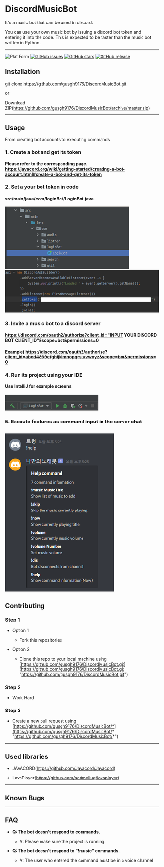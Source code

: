 # DiscordMusicBot

It's a music bot that can be used in discord.

You can use your own music bot by issuing a discord bot token and entering it into the code. 
This is expected to be faster than the music bot written in Python.

---

![Plat Form](https://img.shields.io/badge/Platform-Java-red)
[![GitHub issues](https://img.shields.io/github/issues/gusgh9176/DiscordMusicBot)](https://github.com/gusgh9176/DiscordMusicBot/issues)
[![GitHub stars](https://img.shields.io/github/stars/gusgh9176/DiscordMusicBot)](https://github.com/gusgh9176/DiscordMusicBot/stargazers)
[![GitHub release](https://img.shields.io/badge/release-v0.1-green)](https://github.com/gusgh9176/DiscordMusicBot)


## Installation 
git clone https://github.com/gusgh9176/DiscordMusicBot.git

or

Download ZIP(https://github.com/gusgh9176/DiscordMusicBot/archive/master.zip)

---
## Usage
From creating bot accounts to executing commands
### 1. Create a bot and get its token
#### Please refer to the corresponding page. https://javacord.org/wiki/getting-started/creating-a-bot-account.html#create-a-bot-and-get-its-token
### 2. Set a your bot token in code
#### src/main/java/com/loginBot/LoginBot.java
![LoginBotImg](https://github.com/gusgh9176/DiscordMusicBot/blob/master/readmeImgs/LoginBot.PNG?raw=true)
![setTokenImg](https://github.com/gusgh9176/DiscordMusicBot/blob/master/readmeImgs/setToken.png?raw=true)
### 3. Invite a music bot to a discord server
#### https://discord.com/oauth2/authorize?client_id="INPUT YOUR DISCORD BOT CLIENT_ID"&scope=bot&permissions=0
#### Example) https://discord.com/oauth2/authorize?client_id=abcd4869efghijklmnopqrstuvwxyz&scope=bot&permissions=0
### 4. Run its project using your IDE
#### Use IntelliJ for example screens
![IntelliJImg](https://github.com/gusgh9176/DiscordMusicBot/blob/master/readmeImgs/IntelliJ.PNG?raw=true)
### 5. Execute features as command input in the server chat
![ExecuteCommandImg](https://github.com/gusgh9176/DiscordMusicBot/blob/master/readmeImgs/Execute%20command.PNG?raw=true)
---
## Contributing

### Step 1
- Option 1
  - Fork this repositories

- Option 2
  - Clone this repo to your local machine using [https://github.com/gusgh9176/DiscordMusicBot.git](https://github.com/gusgh9176/DiscordMusicBot.git "https://github.com/gusgh9176/DiscordMusicBot.git")
  
### Step 2
- Work Hard

### Step 3
- Create a new pull request using [https://github.com/gusgh9176/DiscordMusicBot/*](https://github.com/gusgh9176/DiscordMusicBot/* "https://github.com/gusgh9176/DiscordMusicBot/*")

---
## Used libraries
- JAVACORD(https://github.com/Javacord/Javacord)

- LavaPlayer(https://github.com/sedmelluq/lavaplayer)

---
## Known Bugs

---
## FAQ
- **Q: The bot doesn't respond to commands.**
  - A: Please make sure the project is running.
  
- **Q: The bot doesn't respond to "!music" commands.**
  - A: The user who entered the command must be in a voice channel
